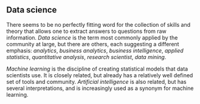 ## Data science

There seems to be no perfectly fitting word for the collection of skills and theory that allows one to extract answers to questions from raw information.
*Data science* is the term most commonly applied by the community at large,
but there are others, each suggesting a different emphasis:
*analytics*,
*business analytics*,
*business intelligence*,
*applied statistics*,
*quantitative analysis*,
*research scientist*,
*data mining*. 

*Machine learning* is the discipline of creating statistical models that data scientists use.
It is closely related, but already has a relatively well defined set of tools and community.
*Artificial intelligence* is also related, but has several interpretations,
and is increasingly used as a synonym for machine learning.
